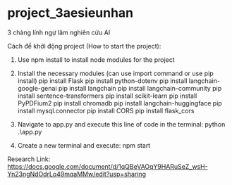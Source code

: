 # project_3aesieunhan
3 chàng lính ngự lâm nghiên cứu AI 




Cách để khởi động project (How to start the project):

1. Use npm install to install node modules for the project

2. Install the necessary modules (can use import command or use pip install)
  pip install Flask
  pip install python-dotenv
  pip install langchain-google-genai
  pip install langchain
  pip install langchain-community
  pip install sentence-transformers
  pip install scikit-learn
  pip install PyPDFium2
  pip install chromadb
  pip install langchain-huggingface
  pip install mysql.connector
  pip install CORS
  pip install flask_cors

3. Navigate to app.py and execute this line of code in the terminal: python .\app.py

4. Create a new terminal and execute: npm start


Research Link: https://docs.google.com/document/d/1qQBeVAOqY9HARuSeZ_wsH-Yn23ngNdOdrLo49mqaMMw/edit?usp=sharing

